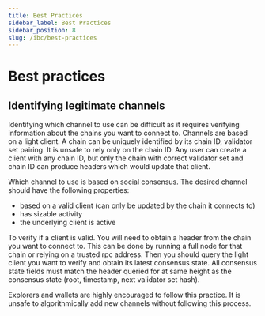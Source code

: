 ```yaml
---
title: Best Practices
sidebar_label: Best Practices
sidebar_position: 8
slug: /ibc/best-practices
---
```


# Best practices

## Identifying legitimate channels

Identifying which channel to use can be difficult as it requires verifying information about the chains you want to connect to. 
Channels are based on a light client. A chain can be uniquely identified by its chain ID, validator set pairing. It is unsafe to rely only on the chain ID. 
Any user can create a client with any chain ID, but only the chain with correct validator set and chain ID can produce headers which would update that client. 

Which channel to use is based on social consensus. The desired channel should have the following properties:

- based on a valid client (can only be updated by the chain it connects to)
- has sizable activity
- the underlying client is active

To verify if a client is valid. You will need to obtain a header from the chain you want to connect to. This can be done by running a full node for that chain or relying on a trusted rpc address. 
Then you should query the light client you want to verify and obtain its latest consensus state. All consensus state fields must match the header queried for at same height as the consensus state (root, timestamp, next validator set hash).  

Explorers and wallets are highly encouraged to follow this practice. It is unsafe to algorithmically add new channels without following this process. 
